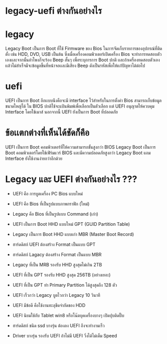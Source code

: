 # legacy-uefi ต่างกันอย่างไร
# legacy
Legacy Boot เป็นการ Boot ที่ใช้ Firmware ของ Bios ในการจัดเก็บรายการของอุปกรณ์ที่ติดตั้ง เช่น  HDD, DVD, USB เป็นต้น ซึ่งเมื่อเครื่องคอมพิวเตอร์เปิดเครื่อง Bios จะทำการทดสอบตัวเองเเละจากนั้นลำโพงก็จะร้อง Beep สั้นๆ เพื่อระบุการการ Boot ปกติ เเละถ้าเครื่องทดสอบตัวเองเเล้วไม่สำเร็จมีจะข้อมูลขึ้นที่หน้าจอเเละมีเสียง Beep ดังเป็นรหัสเพื่อให้เเก้ปัญหาได้ต่อไป
# uefi
UEFI  เป็นการ Boot อีกเเบบนึงคือจะมี interface ไว้สำหรับในการตั้งค่า Bios สามารถเก็บข้อมูลขนาดใหญ่ได้ ใน BIOS ปกติใช้จะแป้นพิมพ์เพื่อเลือกเป็นตัวเลือก เเต่ UEFI อนุญาตให้ควบคุม Interface โดยใช้เมาส์ นอกจากนี้ UEFI ยังเป็นการ Boot ที่ปลอดภัย
# ข้อเเตกต่างที่เห็นได้ชัดก็คือ
UEFI เป็นการ Boot คอมพิวเตอร์ที่ให้ความสามารถขั้นสูงกว่า BIOS Legacy Boot เป็นการ Boot คอมพิวเตอร์โดยใช้เฟิร์มแวร์ BIOS และมีความปลอดภัยสูงกว่า Legacy Boot แถม Interface ยังใช้งานง่ายกว่าอีกด้วย

# Legacy และ UEFI ต่างกันอย่างไร ???

 

   - UEFI คือ การบูตเครื่อง PC Bios แบบใหม่

   - UEFI คือ Bios ที่เป็นรูปแบบภาพกราฟิก (ใหม่)

   - Legacy คือ Bios ที่เป็นรูปแบบ Command (เก่า)

   - UEFI เป็นการ Boot HHD แบบใหม่ GPT (GUID Partition Table)

   - Legacy เป็นการ Boot HHD แบบเก่า MBR (Master Boot Record)

   - ฮาร์ดดิสก์ UEFI ต้องสร้าง Format เป็นแบบ GPT

   - ฮาร์ดดิสก์ Lagacy ต้องสร้าง Format เป็นแบบ MBR

   - Legacy ที่เป็น MRB รองรับ HHD สูงสุดไม่เกิน 2TB

   - UEFI ที่เป็น GPT รองรับ HHD สูงสุด 256TB (อย่างเยอะ)

   - UEFI ที่เป็น GPT ทำ Primary Partition ได้สูงสุดถึง 128 ตัว

   - UEFI เร็วกว่า Legacy บูตไวกว่า Legacy 10 วินาที

   - UEFI มีข้อดี คือใช้งานทะลุขีดจำกัดของ HDD

   - UEFI นิยมใช้กับ Tablet  win8 หรือโน๊ตบุคเครื่องบางๆ เปิดปุบติดปั๊บ

   - ฮาร์ดดิสก์ ชนิด ssd บางรุ่น ต้องลง UEFI ถึงจะทำงานเร็ว 

   - Driver บางรุ่น รองรับ UEFI ถ้าไม่มี UEFI วิ่งได้ไม่เต็ม Speed
